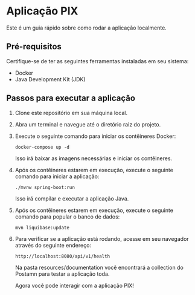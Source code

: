 # Aplicação PIX

Este é um guia rápido sobre como rodar a aplicação localmente.

## Pré-requisitos

Certifique-se de ter as seguintes ferramentas instaladas em seu sistema:

- Docker
- Java Development Kit (JDK)

## Passos para executar a aplicação

1. Clone este repositório em sua máquina local.

2. Abra um terminal e navegue até o diretório raiz do projeto.

3. Execute o seguinte comando para iniciar os contêineres Docker:

    ```shell
    docker-compose up -d
    ```

    Isso irá baixar as imagens necessárias e iniciar os contêineres.


4. Após os contêineres estarem em execução, execute o seguinte comando para iniciar a aplicação:

    ```shell
    ./mvnw spring-boot:run
    ```

    Isso irá compilar e executar a aplicação Java.

5. Após os contêineres estarem em execução, execute o seguinte comando para popular o banco de dados:


    ```shell
    mvn liquibase:update
    ```

6. Para verificar se a aplicação está rodando, acesse em seu navegador através do seguinte endereço:

    ```
    http://localhost:8080/api/v1/health
    ```
    Na pasta resources/documentation você encontrará a collection do Postamn para testar a aplicação toda.

    Agora você pode interagir com a aplicação PIX!

